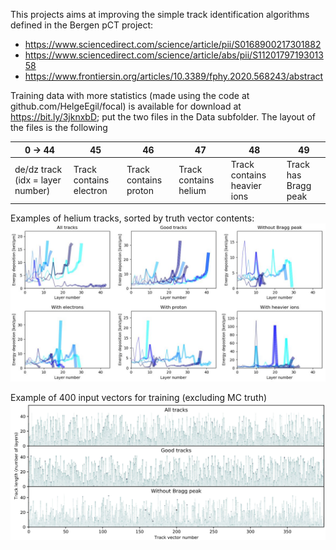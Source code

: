 This projects aims at improving the simple track identification algorithms defined in the Bergen pCT project:
* https://www.sciencedirect.com/science/article/pii/S0168900217301882
* https://www.sciencedirect.com/science/article/abs/pii/S1120179719301358
* https://www.frontiersin.org/articles/10.3389/fphy.2020.568243/abstract

Training data with more statistics (made using the code at github.com/HelgeEgil/focal) is available for download at https://bit.ly/3jknxbD; put the two files in the Data subfolder. The layout of the files is the following

0 -> 44 | 45 | 46 | 47 | 48 | 49
--------|----|----|----|----|---
de/dz track (idx = layer number) | Track contains electron | Track contains proton | Track contains helium | Track contains heavier ions | Track has Bragg peak


Examples of helium tracks, sorted by truth vector contents:
![Helium example tracks](/Figures/heliumExamples.jpg)

Example of 400 input vectors for training (excluding MC truth)
![Helium example input vector](/Figures/input.jpg)
